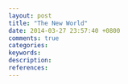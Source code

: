```yaml
---
layout: post
title: "The New World"
date: 2014-03-27 23:57:40 +0800
comments: true
categories: 
keywords: 
description: 
references: 
---
```

